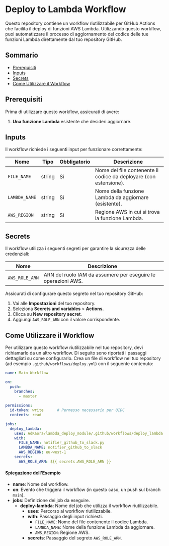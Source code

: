 # Deploy to Lambda Workflow

Questo repository contiene un workflow riutilizzabile per GitHub Actions che facilita il deploy di funzioni AWS Lambda. Utilizzando questo workflow, puoi automatizzare il processo di aggiornamento del codice delle tue funzioni Lambda direttamente dal tuo repository GitHub.

## Sommario

- [Prerequisiti](#prerequisiti)
- [Inputs](#inputs)
- [Secrets](#secrets)
- [Come Utilizzare il Workflow](#come-utilizzare-il-workflow)

## Prerequisiti

Prima di utilizzare questo workflow, assicurati di avere:

1. **Una funzione Lambda** esistente che desideri aggiornare.

## Inputs

Il workflow richiede i seguenti input per funzionare correttamente:

| Nome        | Tipo   | Obbligatorio | Descrizione                                  |
|-------------|--------|--------------|----------------------------------------------|
| `FILE_NAME` | string | Sì           | Nome del file contenente il codice da deployare (con estensione). |
| `LAMBDA_NAME` | string | Sì         | Nome della funzione Lambda da aggiornare (esistente).     |
| `AWS_REGION` | string | Sì          | Regione AWS in cui si trova la funzione Lambda. |

## Secrets

Il workflow utilizza i seguenti segreti per garantire la sicurezza delle credenziali:

| Nome           | Descrizione                                         |
|----------------|-----------------------------------------------------|
| `AWS_ROLE_ARN` | ARN del ruolo IAM da assumere per eseguire le operazioni AWS. |

Assicurati di configurare questo segreto nel tuo repository GitHub:

1. Vai alle **Impostazioni** del tuo repository.
2. Seleziona **Secrets and variables** > **Actions**.
3. Clicca su **New repository secret**.
4. Aggiungi `AWS_ROLE_ARN` con il valore corrispondente.

## Come Utilizzare il Workflow

Per utilizzare questo workflow riutilizzabile nel tuo repository, devi richiamarlo da un altro workflow. Di seguito sono riportati i passaggi dettagliati su come configurarlo.
Crea un file di workflow nel tuo repository (ad esempio `.github/workflows/deploy.yml`) con il seguente contenuto:

```yaml
name: Main Workflow

on:
  push:
    branches:
      - master
      
permissions:
  id-token: write      # Permesso necessario per OIDC
  contents: read

jobs:
  deploy_lambda:
    uses: AdKaora/lambda_deploy_module/.github/workflows/deploy_lambda.yml@master
    with:
      FILE_NAME: notifier_github_to_slack.py
      LAMBDA_NAME: notifier_github_to_slack
      AWS_REGION: eu-west-1
    secrets:
      AWS_ROLE_ARN: ${{ secrets.AWS_ROLE_ARN }}
```

#### Spiegazione dell'Esempio

- **name**: Nome del workflow.
- **on**: Evento che triggera il workflow (in questo caso, un push sul branch `main`).
- **jobs**: Definizione dei job da eseguire.
  - **deploy-lambda**: Nome del job che utilizza il workflow riutilizzabile.
    - **uses**: Percorso al workflow riutilizzabile.
    - **with**: Passaggio degli input richiesti.
      - `FILE_NAME`: Nome del file contenente il codice Lambda.
      - `LAMBDA_NAME`: Nome della funzione Lambda da aggiornare.
      - `AWS_REGION`: Regione AWS.
    - **secrets**: Passaggio del segreto `AWS_ROLE_ARN`.